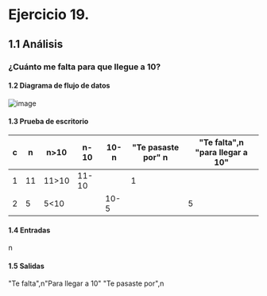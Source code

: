 # Ejercicio 19.
## 1.1 Análisis
### ¿Cuánto me falta para que llegue a 10?
#### 1.2 Diagrama de flujo de datos
![image](https://user-images.githubusercontent.com/113397533/190953738-a3d655a9-fd77-4bd9-a055-230187b3ff98.png)
#### 1.3 Prueba de escritorio
|c|n|n>10|n-10|10-n|"Te pasaste por" n|"Te falta",n "para llegar a 10"|
|-|-|----|----|----|------------------|-------------------------------|
|1|11|11>10|11-10|  |1         |       |
|2|5|5<10|    |10-5|           |5|
#### 1.4 Entradas
n
#### 1.5 Salidas
"Te falta",n"Para llegar a 10"  "Te pasaste por",n

